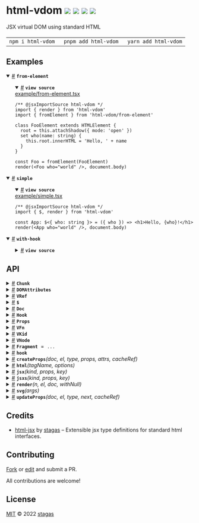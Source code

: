 <h1>
html-vdom <a href="https://npmjs.org/package/html-vdom"><img src="https://img.shields.io/badge/npm-v2.1.2-F00.svg?colorA=000"/></a> <a href="src"><img src="https://img.shields.io/badge/loc-414-FFF.svg?colorA=000"/></a> <a href="https://cdn.jsdelivr.net/npm/html-vdom@2.1.2/dist/html-vdom.min.js"><img src="https://img.shields.io/badge/brotli-1.8K-333.svg?colorA=000"/></a> <a href="LICENSE"><img src="https://img.shields.io/badge/license-MIT-F0B.svg?colorA=000"/></a>
</h1>

<p></p>

JSX virtual DOM using standard HTML

<h4>
<table><tr><td title="Triple click to select and copy paste">
<code>npm i html-vdom </code>
</td><td title="Triple click to select and copy paste">
<code>pnpm add html-vdom </code>
</td><td title="Triple click to select and copy paste">
<code>yarn add html-vdom</code>
</td></tr></table>
</h4>

## Examples

<details id="example$from-element" title="from-element" open><summary><span><a href="#example$from-element">#</a></span>  <code><strong>from-element</strong></code></summary>  <ul>    <details id="source$from-element" title="from-element source code" open><summary><span><a href="#source$from-element">#</a></span>  <code><strong>view source</strong></code></summary>  <a href="example/from-element.tsx">example/from-element.tsx</a>  <p>

```tsx
/** @jsxImportSource html-vdom */
import { render } from 'html-vdom'
import { fromElement } from 'html-vdom/from-element'

class FooElement extends HTMLElement {
  root = this.attachShadow({ mode: 'open' })
  set who(name: string) {
    this.root.innerHTML = 'Hello, ' + name
  }
}

const Foo = fromElement(FooElement)
render(<Foo who="world" />, document.body)
```

</p>
</details></ul></details><details id="example$simple" title="simple" open><summary><span><a href="#example$simple">#</a></span>  <code><strong>simple</strong></code></summary>  <ul>    <details id="source$simple" title="simple source code" open><summary><span><a href="#source$simple">#</a></span>  <code><strong>view source</strong></code></summary>  <a href="example/simple.tsx">example/simple.tsx</a>  <p>

```tsx
/** @jsxImportSource html-vdom */
import { $, render } from 'html-vdom'

const App: $<{ who: string }> = ({ who }) => <h1>Hello, {who}!</h1>
render(<App who="world" />, document.body)
```

</p>
</details></ul></details><details id="example$with-hook" title="with-hook" open><summary><span><a href="#example$with-hook">#</a></span>  <code><strong>with-hook</strong></code></summary>  <ul>    <details id="source$with-hook" title="with-hook source code" ><summary><span><a href="#source$with-hook">#</a></span>  <code><strong>view source</strong></code></summary>  <a href="example/with-hook.tsx">example/with-hook.tsx</a>  <p>

```tsx
/** @jsxImportSource html-vdom */
import { $, Hook, hook, render } from 'html-vdom'

let greeting = 'Hello'
let update: Hook

const App: $<{ who: string }> = ({ who }) => {
  update = hook
  return <h1>{greeting}, {who}!</h1>
}

render(<App who="world" />, document.body)

setTimeout(() => {
  greeting = 'Hiya'
  update()
}, 500)
```

</p>
</details></ul></details>

## API

<p>  <details id="Chunk$53" title="Class" ><summary><span><a href="#Chunk$53">#</a></span>  <code><strong>Chunk</strong></code>    </summary>  <a href="src/jsx-runtime.ts#L113">src/jsx-runtime.ts#L113</a>  <ul>        <p>  <details id="constructor$54" title="Constructor" ><summary><span><a href="#constructor$54">#</a></span>  <code><strong>constructor</strong></code><em>(arrayLength)</em>    </summary>    <ul>    <p>  <details id="new Chunk$55" title="ConstructorSignature" ><summary><span><a href="#new Chunk$55">#</a></span>  <code><strong>new Chunk</strong></code><em>()</em>    </summary>    <ul><p><a href="#Chunk$53">Chunk</a></p>      <p>  <details id="arrayLength$56" title="Parameter" ><summary><span><a href="#arrayLength$56">#</a></span>  <code><strong>arrayLength</strong></code>    </summary>    <ul><p>number</p>        </ul></details></p>  </ul></details></p>    </ul></details><details id="dom$58" title="Property" ><summary><span><a href="#dom$58">#</a></span>  <code><strong>dom</strong></code>  <span><span>&nbsp;=&nbsp;</span>  <code>[]</code></span>  </summary>  <a href="src/jsx-runtime.ts#L115">src/jsx-runtime.ts#L115</a>  <ul><p><span>El</span>  []</p>        </ul></details><details id="firstChild$57" title="Property" ><summary><span><a href="#firstChild$57">#</a></span>  <code><strong>firstChild</strong></code>    </summary>  <a href="src/jsx-runtime.ts#L114">src/jsx-runtime.ts#L114</a>  <ul><p>any</p>        </ul></details><details id="last$59" title="Accessor" ><summary><span><a href="#last$59">#</a></span>  <code><strong>last</strong></code>    </summary>  <a href="src/jsx-runtime.ts#L116">src/jsx-runtime.ts#L116</a>  <ul>        </ul></details><details id="nextSibling$61" title="Accessor" ><summary><span><a href="#nextSibling$61">#</a></span>  <code><strong>nextSibling</strong></code>    </summary>  <a href="src/jsx-runtime.ts#L119">src/jsx-runtime.ts#L119</a>  <ul>        </ul></details><details id="after$66" title="Method" ><summary><span><a href="#after$66">#</a></span>  <code><strong>after</strong></code><em>(x)</em>    </summary>  <a href="src/jsx-runtime.ts#L128">src/jsx-runtime.ts#L128</a>  <ul>    <p>    <details id="x$68" title="Parameter" ><summary><span><a href="#x$68">#</a></span>  <code><strong>x</strong></code>    </summary>    <ul><p><span>Node</span></p>        </ul></details>  <p><strong>after</strong><em>(x)</em>  &nbsp;=&gt;  <ul>void</ul></p></p>    </ul></details><details id="appendChild$63" title="Method" ><summary><span><a href="#appendChild$63">#</a></span>  <code><strong>appendChild</strong></code><em>(x)</em>    </summary>  <a href="src/jsx-runtime.ts#L125">src/jsx-runtime.ts#L125</a>  <ul>    <p>    <details id="x$65" title="Parameter" ><summary><span><a href="#x$65">#</a></span>  <code><strong>x</strong></code>    </summary>    <ul><p>any</p>        </ul></details>  <p><strong>appendChild</strong><em>(x)</em>  &nbsp;=&gt;  <ul>void</ul></p></p>    </ul></details><details id="remove$71" title="Method" ><summary><span><a href="#remove$71">#</a></span>  <code><strong>remove</strong></code><em>()</em>    </summary>  <a href="src/jsx-runtime.ts#L134">src/jsx-runtime.ts#L134</a>  <ul>    <p>      <p><strong>remove</strong><em>()</em>  &nbsp;=&gt;  <ul>void</ul></p></p>    </ul></details><details id="removeChild$73" title="Method" ><summary><span><a href="#removeChild$73">#</a></span>  <code><strong>removeChild</strong></code><em>(x)</em>    </summary>  <a href="src/jsx-runtime.ts#L138">src/jsx-runtime.ts#L138</a>  <ul>    <p>    <details id="x$75" title="Parameter" ><summary><span><a href="#x$75">#</a></span>  <code><strong>x</strong></code>    </summary>    <ul><p>any</p>        </ul></details>  <p><strong>removeChild</strong><em>(x)</em>  &nbsp;=&gt;  <ul>void</ul></p></p>    </ul></details><details id="save$69" title="Method" ><summary><span><a href="#save$69">#</a></span>  <code><strong>save</strong></code><em>()</em>    </summary>  <a href="src/jsx-runtime.ts#L131">src/jsx-runtime.ts#L131</a>  <ul>    <p>      <p><strong>save</strong><em>()</em>  &nbsp;=&gt;  <ul>void</ul></p></p>    </ul></details></p></ul></details><details id="DOMAttributes$105" title="Interface" ><summary><span><a href="#DOMAttributes$105">#</a></span>  <code><strong>DOMAttributes</strong></code>    </summary>  <a href="src/jsx-runtime.ts#L8">src/jsx-runtime.ts#L8</a>  <ul>        <p>  <details id="innerHTML$109" title="Property" ><summary><span><a href="#innerHTML$109">#</a></span>  <code><strong>innerHTML</strong></code>     &ndash; Sets the <code>innerHTML</code> of an element to the <strong>exact</strong> string <strong>without</strong> escaping.</summary>  <a href="src/jsx-runtime.ts#L53">src/jsx-runtime.ts#L53</a>  <ul><p>string</p>        </ul></details></p></ul></details><details id="VRef$23" title="Interface" ><summary><span><a href="#VRef$23">#</a></span>  <code><strong>VRef</strong></code>    </summary>  <a href="src/jsx-runtime.ts#L64">src/jsx-runtime.ts#L64</a>  <ul>        <p>  <details id="current$24" title="Property" ><summary><span><a href="#current$24">#</a></span>  <code><strong>current</strong></code>    </summary>  <a href="src/jsx-runtime.ts#L65">src/jsx-runtime.ts#L65</a>  <ul><p><code>null</code> | void | <a href="#T$25">T</a></p>        </ul></details></p></ul></details><details id="$$16" title="TypeAlias" ><summary><span><a href="#$$16">#</a></span>  <code><strong>$</strong></code>    </summary>  <a href="src/jsx-runtime.ts#L62">src/jsx-runtime.ts#L62</a>  <ul><p><details id="__type$17" title="Function" ><summary><span><a href="#__type$17">#</a></span>  <em>(props)</em>    </summary>    <ul>    <p>    <details id="props$19" title="Parameter" ><summary><span><a href="#props$19">#</a></span>  <code><strong>props</strong></code>    </summary>    <ul><p><a href="#T$22">T</a> &amp; {<p>  <details id="children$21" title="Property" ><summary><span><a href="#children$21">#</a></span>  <code><strong>children</strong></code>    </summary>  <a href="src/jsx-runtime.ts#L62">src/jsx-runtime.ts#L62</a>  <ul><p>any</p>        </ul></details></p>}</p>        </ul></details>  <p><strong></strong><em>(props)</em>  &nbsp;=&gt;  <ul><span>JSX.Element</span></ul></p></p>    </ul></details></p>        </ul></details><details id="Doc$26" title="TypeAlias" ><summary><span><a href="#Doc$26">#</a></span>  <code><strong>Doc</strong></code>    </summary>  <a href="src/jsx-runtime.ts#L69">src/jsx-runtime.ts#L69</a>  <ul><p><details id="__type$27" title="Function" ><summary><span><a href="#__type$27">#</a></span>  <em>(tag, opts)</em>    </summary>    <ul>    <p>    <details id="tag$29" title="Parameter" ><summary><span><a href="#tag$29">#</a></span>  <code><strong>tag</strong></code>    </summary>    <ul><p>string</p>        </ul></details><details id="opts$30" title="Parameter" ><summary><span><a href="#opts$30">#</a></span>  <code><strong>opts</strong></code>    </summary>    <ul><p><span>ElementCreationOptions</span></p>        </ul></details>  <p><strong></strong><em>(tag, opts)</em>  &nbsp;=&gt;  <ul><span>Element</span></ul></p></p>    </ul></details></p>        </ul></details><details id="Hook$36" title="TypeAlias" ><summary><span><a href="#Hook$36">#</a></span>  <code><strong>Hook</strong></code>    </summary>  <a href="src/jsx-runtime.ts#L85">src/jsx-runtime.ts#L85</a>  <ul><p><span>Fn</span> &amp; {<p>  <details id="fn$38" title="Property" ><summary><span><a href="#fn$38">#</a></span>  <code><strong>fn</strong></code>    </summary>  <a href="src/jsx-runtime.ts#L85">src/jsx-runtime.ts#L85</a>  <ul><p><span>Fn</span></p>        </ul></details><details id="onremove$39" title="Property" ><summary><span><a href="#onremove$39">#</a></span>  <code><strong>onremove</strong></code>    </summary>  <a href="src/jsx-runtime.ts#L85">src/jsx-runtime.ts#L85</a>  <ul><p><span>Fn</span></p>        </ul></details></p>} &amp; <span>Record</span>&lt;string, any&gt;</p>        </ul></details><details id="Props$40" title="TypeAlias" ><summary><span><a href="#Props$40">#</a></span>  <code><strong>Props</strong></code>    </summary>  <a href="src/jsx-runtime.ts#L86">src/jsx-runtime.ts#L86</a>  <ul><p><span>Record</span>&lt;string, any&gt;</p>        </ul></details><details id="VFn$31" title="TypeAlias" ><summary><span><a href="#VFn$31">#</a></span>  <code><strong>VFn</strong></code>    </summary>  <a href="src/jsx-runtime.ts#L70">src/jsx-runtime.ts#L70</a>  <ul><p><details id="__type$32" title="Function" ><summary><span><a href="#__type$32">#</a></span>  <em>(props)</em>    </summary>    <ul>    <p>    <details id="props$34" title="Parameter" ><summary><span><a href="#props$34">#</a></span>  <code><strong>props</strong></code>    </summary>    <ul><p>any</p>        </ul></details>  <p><strong></strong><em>(props)</em>  &nbsp;=&gt;  <ul><a href="#VKid$35">VKid</a></ul></p></p>    </ul></details></p>        </ul></details><details id="VKid$35" title="TypeAlias" ><summary><span><a href="#VKid$35">#</a></span>  <code><strong>VKid</strong></code>    </summary>  <a href="src/jsx-runtime.ts#L71">src/jsx-runtime.ts#L71</a>  <ul><p><span>VKids</span> | <a href="#VNode$76">VNode</a>&lt;any&gt; | string | number | boolean | <code>null</code> | undefined | void</p>        </ul></details><details id="VNode$76" title="TypeAlias" ><summary><span><a href="#VNode$76">#</a></span>  <code><strong>VNode</strong></code>    </summary>  <a href="src/jsx-runtime.ts#L87">src/jsx-runtime.ts#L87</a>  <ul><p>{<p>  <details id="hook$81" title="Property" ><summary><span><a href="#hook$81">#</a></span>  <code><strong>hook</strong></code>    </summary>  <a href="src/jsx-runtime.ts#L91">src/jsx-runtime.ts#L91</a>  <ul><p><a href="#Hook$36">Hook</a></p>        </ul></details><details id="keep$82" title="Property" ><summary><span><a href="#keep$82">#</a></span>  <code><strong>keep</strong></code>    </summary>  <a href="src/jsx-runtime.ts#L92">src/jsx-runtime.ts#L92</a>  <ul><p>boolean</p>        </ul></details><details id="key$80" title="Property" ><summary><span><a href="#key$80">#</a></span>  <code><strong>key</strong></code>    </summary>  <a href="src/jsx-runtime.ts#L90">src/jsx-runtime.ts#L90</a>  <ul><p>string</p>        </ul></details><details id="kind$78" title="Property" ><summary><span><a href="#kind$78">#</a></span>  <code><strong>kind</strong></code>    </summary>  <a href="src/jsx-runtime.ts#L88">src/jsx-runtime.ts#L88</a>  <ul><p><a href="#T$83">T</a></p>        </ul></details><details id="props$79" title="Property" ><summary><span><a href="#props$79">#</a></span>  <code><strong>props</strong></code>    </summary>  <a href="src/jsx-runtime.ts#L89">src/jsx-runtime.ts#L89</a>  <ul><p><a href="#Props$40">Props</a></p>        </ul></details></p>}</p>        </ul></details><details id="Fragment$41" title="Variable" ><summary><span><a href="#Fragment$41">#</a></span>  <code><strong>Fragment</strong></code>  <span><span>&nbsp;=&nbsp;</span>  <code>...</code></span>  </summary>  <a href="src/jsx-runtime.ts#L96">src/jsx-runtime.ts#L96</a>  <ul><p>typeof   <a href="#Fragment$41">Fragment</a></p>        </ul></details><details id="hook$52" title="Variable" ><summary><span><a href="#hook$52">#</a></span>  <code><strong>hook</strong></code>    </summary>  <a href="src/jsx-runtime.ts#L103">src/jsx-runtime.ts#L103</a>  <ul><p><a href="#Hook$36">Hook</a></p>        </ul></details><details id="createProps$1" title="Function" ><summary><span><a href="#createProps$1">#</a></span>  <code><strong>createProps</strong></code><em>(doc, el, type, props, attrs, cacheRef)</em>    </summary>  <a href="src/props.ts#L91">src/props.ts#L91</a>  <ul>    <p>    <details id="doc$3" title="Parameter" ><summary><span><a href="#doc$3">#</a></span>  <code><strong>doc</strong></code>    </summary>    <ul><p><a href="#Doc$26">Doc</a></p>        </ul></details><details id="el$4" title="Parameter" ><summary><span><a href="#el$4">#</a></span>  <code><strong>el</strong></code>    </summary>    <ul><p><span>Element</span></p>        </ul></details><details id="type$5" title="Parameter" ><summary><span><a href="#type$5">#</a></span>  <code><strong>type</strong></code>    </summary>    <ul><p>string</p>        </ul></details><details id="props$6" title="Parameter" ><summary><span><a href="#props$6">#</a></span>  <code><strong>props</strong></code>  <span><span>&nbsp;=&nbsp;</span>  <code>{}</code></span>  </summary>    <ul><p><a href="#Props$40">Props</a></p>        </ul></details><details id="attrs$7" title="Parameter" ><summary><span><a href="#attrs$7">#</a></span>  <code><strong>attrs</strong></code>  <span><span>&nbsp;=&nbsp;</span>  <code>{}</code></span>  </summary>    <ul><p><span>Record</span>&lt;string, <span>Attr</span>&gt;</p>        </ul></details><details id="cacheRef$8" title="Parameter" ><summary><span><a href="#cacheRef$8">#</a></span>  <code><strong>cacheRef</strong></code>  <span><span>&nbsp;=&nbsp;</span>  <code>el</code></span>  </summary>    <ul><p>object</p>        </ul></details>  <p><strong>createProps</strong><em>(doc, el, type, props, attrs, cacheRef)</em>  &nbsp;=&gt;  <ul>void</ul></p></p>    </ul></details><details id="html$84" title="Function" ><summary><span><a href="#html$84">#</a></span>  <code><strong>html</strong></code><em>(tagName, options)</em>    </summary>  <a href="src/jsx-runtime.ts#L149">src/jsx-runtime.ts#L149</a>  <ul>    <p>    <details id="tagName$87" title="Parameter" ><summary><span><a href="#tagName$87">#</a></span>  <code><strong>tagName</strong></code>    </summary>    <ul><p><a href="#K$86">K</a></p>        </ul></details><details id="options$88" title="Parameter" ><summary><span><a href="#options$88">#</a></span>  <code><strong>options</strong></code>    </summary>    <ul><p><span>ElementCreationOptions</span></p>        </ul></details>  <p><strong>html</strong>&lt;<span>K</span>&gt;<em>(tagName, options)</em>  &nbsp;=&gt;  <ul><span>HTMLElementTagNameMap</span>  [<a href="#K$86">K</a>]</ul></p>  <details id="tagName$91" title="Parameter" ><summary><span><a href="#tagName$91">#</a></span>  <code><strong>tagName</strong></code>    </summary>    <ul><p><a href="#K$90">K</a></p>        </ul></details><details id="options$92" title="Parameter" ><summary><span><a href="#options$92">#</a></span>  <code><strong>options</strong></code>    </summary>    <ul><p><span>ElementCreationOptions</span></p>        </ul></details>  <p><strong>html</strong>&lt;<span>K</span>&gt;<em>(tagName, options)</em>  &nbsp;=&gt;  <ul><span>HTMLElementDeprecatedTagNameMap</span>  [<a href="#K$90">K</a>]</ul></p>  <details id="tagName$94" title="Parameter" ><summary><span><a href="#tagName$94">#</a></span>  <code><strong>tagName</strong></code>    </summary>    <ul><p>string</p>        </ul></details><details id="options$95" title="Parameter" ><summary><span><a href="#options$95">#</a></span>  <code><strong>options</strong></code>    </summary>    <ul><p><span>ElementCreationOptions</span></p>        </ul></details>  <p><strong>html</strong><em>(tagName, options)</em>  &nbsp;=&gt;  <ul><span>HTMLElement</span></ul></p></p>    </ul></details><details id="jsx$42" title="Function" ><summary><span><a href="#jsx$42">#</a></span>  <code><strong>jsx</strong></code><em>(kind, props, key)</em>    </summary>  <a href="src/jsx-runtime.ts#L97">src/jsx-runtime.ts#L97</a>  <ul>    <p>    <details id="kind$44" title="Parameter" ><summary><span><a href="#kind$44">#</a></span>  <code><strong>kind</strong></code>    </summary>    <ul><p>any</p>        </ul></details><details id="props$45" title="Parameter" ><summary><span><a href="#props$45">#</a></span>  <code><strong>props</strong></code>    </summary>    <ul><p>any</p>        </ul></details><details id="key$46" title="Parameter" ><summary><span><a href="#key$46">#</a></span>  <code><strong>key</strong></code>    </summary>    <ul><p>any</p>        </ul></details>  <p><strong>jsx</strong><em>(kind, props, key)</em>  &nbsp;=&gt;  <ul>any</ul></p></p>    </ul></details><details id="jsxs$47" title="Function" ><summary><span><a href="#jsxs$47">#</a></span>  <code><strong>jsxs</strong></code><em>(kind, props, key)</em>    </summary>  <a href="src/jsx-runtime.ts#L101">src/jsx-runtime.ts#L101</a>  <ul>    <p>    <details id="kind$49" title="Parameter" ><summary><span><a href="#kind$49">#</a></span>  <code><strong>kind</strong></code>    </summary>    <ul><p>any</p>        </ul></details><details id="props$50" title="Parameter" ><summary><span><a href="#props$50">#</a></span>  <code><strong>props</strong></code>    </summary>    <ul><p>any</p>        </ul></details><details id="key$51" title="Parameter" ><summary><span><a href="#key$51">#</a></span>  <code><strong>key</strong></code>    </summary>    <ul><p>any</p>        </ul></details>  <p><strong>jsxs</strong><em>(kind, props, key)</em>  &nbsp;=&gt;  <ul>any</ul></p></p>    </ul></details><details id="render$99" title="Function" ><summary><span><a href="#render$99">#</a></span>  <code><strong>render</strong></code><em>(n, el, doc, withNull)</em>    </summary>  <a href="src/jsx-runtime.ts#L162">src/jsx-runtime.ts#L162</a>  <ul>    <p>    <details id="n$101" title="Parameter" ><summary><span><a href="#n$101">#</a></span>  <code><strong>n</strong></code>    </summary>    <ul><p><a href="#VKid$35">VKid</a></p>        </ul></details><details id="el$102" title="Parameter" ><summary><span><a href="#el$102">#</a></span>  <code><strong>el</strong></code>    </summary>    <ul><p><span>TargetEl</span></p>        </ul></details><details id="doc$103" title="Parameter" ><summary><span><a href="#doc$103">#</a></span>  <code><strong>doc</strong></code>  <span><span>&nbsp;=&nbsp;</span>  <code>html</code></span>  </summary>    <ul><p><a href="#Doc$26">Doc</a></p>        </ul></details><details id="withNull$104" title="Parameter" ><summary><span><a href="#withNull$104">#</a></span>  <code><strong>withNull</strong></code>  <span><span>&nbsp;=&nbsp;</span>  <code>false</code></span>  </summary>    <ul><p>boolean</p>        </ul></details>  <p><strong>render</strong><em>(n, el, doc, withNull)</em>  &nbsp;=&gt;  <ul>void</ul></p></p>    </ul></details><details id="svg$96" title="Function" ><summary><span><a href="#svg$96">#</a></span>  <code><strong>svg</strong></code><em>(args)</em>    </summary>  <a href="src/jsx-runtime.ts#L150">src/jsx-runtime.ts#L150</a>  <ul>    <p>    <details id="args$98" title="Parameter" ><summary><span><a href="#args$98">#</a></span>  <code><strong>args</strong></code>    </summary>    <ul><p>tuple</p>        </ul></details>  <p><strong>svg</strong><em>(args)</em>  &nbsp;=&gt;  <ul><span>Element</span></ul></p></p>    </ul></details><details id="updateProps$9" title="Function" ><summary><span><a href="#updateProps$9">#</a></span>  <code><strong>updateProps</strong></code><em>(doc, el, type, next, cacheRef)</em>    </summary>  <a href="src/props.ts#L103">src/props.ts#L103</a>  <ul>    <p>    <details id="doc$11" title="Parameter" ><summary><span><a href="#doc$11">#</a></span>  <code><strong>doc</strong></code>    </summary>    <ul><p><a href="#Doc$26">Doc</a></p>        </ul></details><details id="el$12" title="Parameter" ><summary><span><a href="#el$12">#</a></span>  <code><strong>el</strong></code>    </summary>    <ul><p><span>Element</span></p>        </ul></details><details id="type$13" title="Parameter" ><summary><span><a href="#type$13">#</a></span>  <code><strong>type</strong></code>    </summary>    <ul><p>string</p>        </ul></details><details id="next$14" title="Parameter" ><summary><span><a href="#next$14">#</a></span>  <code><strong>next</strong></code>  <span><span>&nbsp;=&nbsp;</span>  <code>{}</code></span>  </summary>    <ul><p><a href="#Props$40">Props</a></p>        </ul></details><details id="cacheRef$15" title="Parameter" ><summary><span><a href="#cacheRef$15">#</a></span>  <code><strong>cacheRef</strong></code>  <span><span>&nbsp;=&nbsp;</span>  <code>el</code></span>  </summary>    <ul><p>object</p>        </ul></details>  <p><strong>updateProps</strong><em>(doc, el, type, next, cacheRef)</em>  &nbsp;=&gt;  <ul>void</ul></p></p>    </ul></details></p>

## Credits

- [html-jsx](https://npmjs.org/package/html-jsx) by [stagas](https://github.com/stagas) &ndash; Extensible jsx type definitions for standard html interfaces.

## Contributing

[Fork](https://github.com/stagas/html-vdom/fork) or [edit](https://github.dev/stagas/html-vdom) and submit a PR.

All contributions are welcome!

## License

<a href="LICENSE">MIT</a> &copy; 2022 [stagas](https://github.com/stagas)
